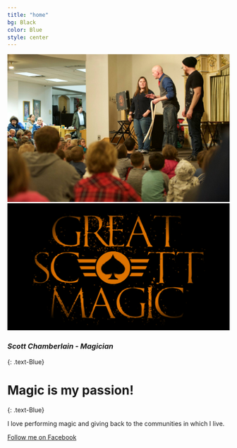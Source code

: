 ```yaml
---
title: "home"
bg: Black
color: Blue
style: center
---
```


<img src="img/Orem Library 2017-18.jpg" alt="Orem Library">
<img src="img/GSM.png" alt="Great Scott Magic">

<!--<img src="img/GSM.png" alt="Great Scott Magic" width="70%" height="70%">-->


### *Scott Chamberlain - Magician*
{: .text-Blue}

<!--<span class="fa-stack subtlecircle" style="font-size:100px; background:rgba(255,166,0,0.1)">
  <i class="fa fa-circle fa-stack-2x text-white"></i>
  <i class="fa fa-bicycle fa-stack-1x text-orange"></i>
</span>-->

# Magic is my passion!
{: .text-Blue}


I love performing magic and giving back to the communities in which I live.

[Follow me on Facebook](https://www.facebook.com/scottchamberlainmagic)
